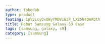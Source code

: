 ```yaml
---
author: tokodab
type: product
featimg: 1pV2LcyOxOWyYMDViEzP_LXZ5N4QWAQth
title: Robat Samsung Galaxy S9 Case
tags: [samsung, galaxy, s9]
category: [samsung]
---
```

